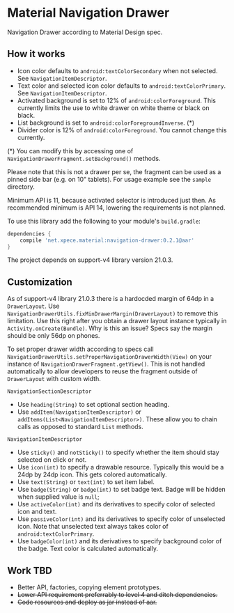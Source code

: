 Material Navigation Drawer
==========================

Navigation Drawer according to Material Design spec.

How it works
------------

 - Icon color defaults to `android:textColorSecondary` when not selected. See `NavigationItemDescriptor`.
 - Text color and selected icon color defaults to `android:textColorPrimary`. See `NavigationItemDescriptor`.
 - Activated background is set to 12% of `android:colorForeground`. This currently limits the use to white drawer on white theme or black on black.
 - List background is set to `android:colorForegroundInverse`. (*)
 - Divider color is 12% of `android:colorForeground`. You cannot change this currently.

(*) You can modify this by accessing one of `NavigationDrawerFragment.setBackground()` methods.

Please note that this is not a drawer per se, the fragment can be used as a pinned side bar (e.g. on 10" tablets). For usage example see the `sample `directory.

Minimum API is 11, because activated selector is introduced just then. As recommended minimum is API 14, lowering the requirements is not planned.

To use this library add the following to your module's `build.gradle`:
```groovy
dependencies {
    compile 'net.xpece.material:navigation-drawer:0.2.1@aar'
}
```

The project depends on support-v4 library version 21.0.3.

Customization
-------------

As of support-v4 library 21.0.3 there is a hardocded margin of 64dp in a `DrawerLayout`. Use `NavigationDrawerUtils.fixMinDrawerMargin(DrawerLayout)` to remove this limitation. Use this right after you obtain a drawer layout instance typically in `Activity.onCreate(Bundle)`. Why is this an issue? Specs say the margin should be only 56dp on phones.

To set proper drawer width according to specs call `NavigationDrawerUtils.setProperNavigationDrawerWidth(View)` on your instance of `NavigationDrawerFragment.getView()`. This is not handled automatically to allow developers to reuse the fragment outside of `DrawerLayout` with custom width.

`NavigationSectionDescriptor`

 - Use `heading(String)` to set optional section heading.
 - Use `addItem(NavigationItemDescriptor)` or `addItems(List<NavigationItemDescriptor>)`. These allow you to chain calls as opposed to standard `List` methods.
 
`NavigationItemDescriptor`

- Use `sticky()` and `notSticky()` to specify whether the item should stay selected on click or not.
- Use `icon(int)` to specify a drawable resource. Typically this would be a 24dp by 24dp icon. This gets colored automatically.
- Use `text(String)` or `text(int)` to set item label.
- Use `badge(String)` or `badge(int)` to set badge text. Badge will be hidden when supplied value is `null`;
- Use `activeColor(int)` and its derivatives to specify color of selected icon and text.
- Use `passiveColor(int)` and its derivatives to specify color of unselected icon. Note that unselected text always takes color of `android:textColorPrimary`.
- Use `badgeColor(int)` and its derivatives to specify background color of the badge. Text color is calculated automatically.
 
Work TBD
--------

 - Better API, factories, copying element prototypes.
 - ~~Lower API requirement preferrably to level 4 and ditch dependencies.~~
 - ~~Code resources and deploy as jar instead of aar.~~
